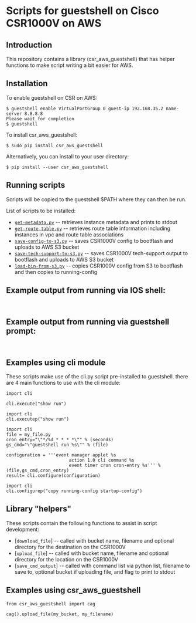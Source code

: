# Scripts for guestshell on Cisco CSR1000V on AWS

## Introduction

This repository contains a library (csr_aws_guestshell) that has helper functions to make script writing a bit easier for AWS.

## Installation 

To enable guestshell on CSR on AWS:
```
$ guestshell enable VirtualPortGroup 0 guest-ip 192.168.35.2 name-server 8.8.8.8
Please wait for completion
$ guestshell

```

To install csr_aws_guestshell:

```
$ sudo pip install csr_aws_guestshell
```
Alternatively, you can install to your user directory:
```
$ pip install --user csr_aws_guestshell
```

## Running scripts 

Scripts will be copied to the guestshell $PATH where they can then be run.  

List of scripts to be installed:
* [```get-metadata.py```](bin/get-metadata.py) -- retrieves instance metadata and prints to stdout
* [```get-route-table.py```](bin/get-route-table.py) -- retrieves route table information including instances in vpc and route table associations
* [```save-config-to-s3.py```](bin/save-config-to-s3.py) -- saves CSR1000V config to bootflash and uploads to AWS S3 bucket
* [```save-tech-support-to-s3.py```](bin/save-tech-support-to-s3.py) -- saves CSR1000V tech-support output to bootflash and uploads to AWS S3 bucket
* [```load-bin-from-s3.py```](bin/load-bin-from-s3.py) -- copies CSR1000V config from S3 to bootflash and then copies to running-config

## Example output from running via IOS shell:

```


```

## Example output from running via guestshell prompt:

```


```

## Examples using cli module

These scripts make use of the cli.py script pre-installed to guestshell.  there are 4 main functions to use with the cli module:

```
import cli

cli.execute("show run")
```


```
import cli
cli.executep("show run")
```

```
import cli
file = my_file.py
cron_entry="\"*/%d * * * *\"" % (seconds)
gs_cmd="\"guestshell run %s\"" % (file)

configuration = '''event manager applet %s
                        action 1.0 cli command %s
                        event timer cron cron-entry %s''' % (file,gs_cmd,cron_entry)
result= cli.configure(configuration)
```


```
import cli
cli.configurep("copy running-config startup-config")
```

## Library "helpers"

These scripts contain the following functions to assist in script development:

* [```download_file```] -- called with bucket name, filename and optional directory for the destination on the CSR1000V
* [```upload_file```] -- called with bucket name, filename and optional directory for the location on the CSR1000V
* [```save_cmd_output```] -- called with command list via python list, filename to save to, optional bucket if uploading file, and flag to print to stdout

## Examples using csr_aws_guestshell

```
from csr_aws_guestshell import cag

cag().upload_file(my_bucket, my_filename)
```
